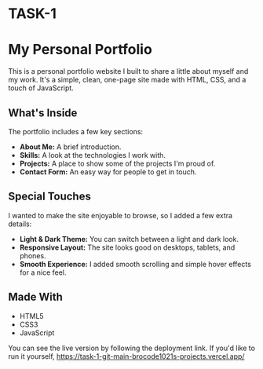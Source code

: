 # TASK-1
# My Personal Portfolio

This is a personal portfolio website I built to share a little about myself and my work. It's a simple, clean, one-page site made with HTML, CSS, and a touch of JavaScript.

## What's Inside

The portfolio includes a few key sections:

*   **About Me:** A brief introduction.
*   **Skills:** A look at the technologies I work with.
*   **Projects:** A place to show some of the projects I'm proud of.
*   **Contact Form:** An easy way for people to get in touch.

## Special Touches

I wanted to make the site enjoyable to browse, so I added a few extra details:

*   **Light & Dark Theme:** You can switch between a light and dark look.
*   **Responsive Layout:** The site looks good on desktops, tablets, and phones.
*   **Smooth Experience:** I added smooth scrolling and simple hover effects for a nice feel.

## Made With

*   HTML5
*   CSS3
*   JavaScript

You can see the live version by following the deployment link. If you'd like to run it yourself, https://task-1-git-main-brocode1021s-projects.vercel.app/
